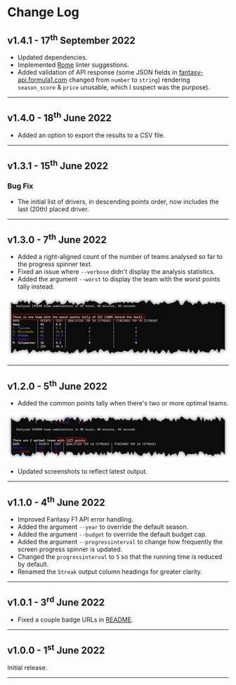 # Change Log

## v1.4.1 - 17<sup>th</sup> September 2022

* Updated dependencies.
* Implemented [Rome](https://rome.tools/) linter suggestions.
* Added validation of API response (some JSON fields in [fantasy-api.formula1.com](https://fantasy-api.formula1.com/f1/2022/players) changed from `number` to `string`) rendering `season_score` & `price` unusable, which I suspect was the purpose).

---

## v1.4.0 - 18<sup>th</sup> June 2022

* Added an option to export the results to a CSV file.

---

## v1.3.1 - 15<sup>th</sup> June 2022

### Bug Fix

* The initial list of drivers, in descending points order, now includes the last (20th) placed driver.

---

## v1.3.0 - 7<sup>th</sup> June 2022

* Added a right-aligned count of the number of teams analysed so far to the progress spinner text.
* Fixed an issue where `--verbose` didn't display the analysis statistics.
* Added the argument `--worst` to display the team with the worst points tally instead.

![worst team output](./images/worstTeamOutput.png)

---

## v1.2.0 - 5<sup>th</sup> June 2022

* Added the common points tally when there's two or more optimal teams.

![common point tally](./images/commonPointsTally.png)

* Updated screenshots to reflect latest output.

---

## v1.1.0 - 4<sup>th</sup> June 2022

* Improved Fantasy F1 API error handling.
* Added the argument `--year` to override the default season.
* Added the argument `--budget` to override the default budget cap.
* Added the argument `--progressinterval` to change how frequently the screen progress spinner is updated.
* Changed the `progressinterval` to `5` so that the running time is reduced by default.
* Renamed the `Streak` output column headings for greater clarity.

---

## v1.0.1 - 3<sup>rd</sup> June 2022

* Fixed a couple badge URLs in [README](README.md).

---

## v1.0.0 - 1<sup>st</sup> June 2022

Initial release.

---

